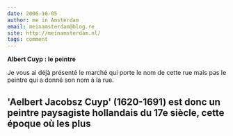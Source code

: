 ```yaml
---
date: 2006-10-05
author: me in Amsterdam
email: meinamsterdam@blog.re
site: http://meinamsterdam.nl/
tags: comment
---
```


<!-- TB -->
<p><strong>Albert Cuyp : le peintre</strong></p>
<p>Je vous ai déjà présenté le marché qui porte le nom de cette rue mais pas le peintre qui a donné son nom à la rue.


'Aelbert Jacobsz Cuyp' (1620-1691) est donc un peintre paysagiste hollandais du 17e siècle, cette époque où les plus</p>
---